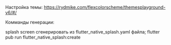 Настройка темы:
https://rydmike.com/flexcolorscheme/themesplayground-v6/#/

Комманды генерации:

splash screen сгенерировать из flutter_native_splash.yaml файла;
flutter pub run flutter_native_splash:create

